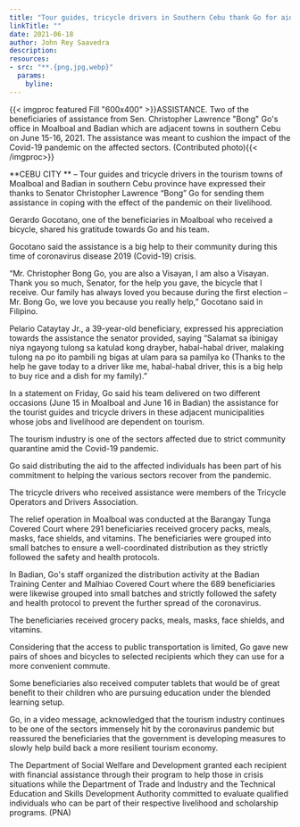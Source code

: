 ```yaml
---
title: "Tour guides, tricycle drivers in Southern Cebu thank Go for aid"
linkTitle: ""
date: 2021-06-18
author: John Rey Saavedra
description:
resources:
- src: "**.{png,jpg,webp}"
  params:
    byline: 
---
```

{{< imgproc featured Fill "600x400" >}}ASSISTANCE. Two of the beneficiaries of assistance from Sen. Christopher Lawrence "Bong" Go's office in Moalboal and Badian which are adjacent towns in southern Cebu on June 15-16, 2021. The assistance was meant to cushion the impact of the Covid-19 pandemic on the affected sectors. (Contributed photo){{< /imgproc>}}

**CEBU CITY ** – Tour guides and tricycle drivers in the tourism towns of Moalboal and Badian in southern Cebu province have expressed their thanks to Senator Christopher Lawrence “Bong” Go for sending them assistance in coping with the effect of the pandemic on their livelihood.

Gerardo Gocotano, one of the beneficiaries in Moalboal who received a bicycle, shared his gratitude towards Go and his team.

Gocotano said the assistance is a big help to their community during this time of coronavirus disease 2019 (Covid-19) crisis.

“Mr. Christopher Bong Go, you are also a Visayan, I am also a Visayan. Thank you so much, Senator, for the help you gave, the bicycle that I receive. Our family has always loved you because during the first election ­­– Mr. Bong Go, we love you because you really help,” Gocotano said in Filipino.

Pelario Cataytay Jr., a 39-year-old beneficiary, expressed his appreciation towards the assistance the senator provided, saying “Salamat sa ibinigay niya ngayong tulong sa katulad kong drayber, habal-habal driver, malaking tulong na po ito pambili ng bigas at ulam para sa pamilya ko (Thanks to the help he gave today to a driver like me, habal-habal driver, this is a big help to buy rice and a dish for my family).”

In a statement on Friday, Go said his team delivered on two different occasions (June 15 in Moalboal and June 16 in Badian) the assistance for the tourist guides and tricycle drivers in these adjacent municipalities whose jobs and livelihood are dependent on tourism.

The tourism industry is one of the sectors affected due to strict community quarantine amid the Covid-19 pandemic.

Go said distributing the aid to the affected individuals has been part of his commitment to helping the various sectors recover from the pandemic.

The tricycle drivers who received assistance were members of the Tricycle Operators and Drivers Association.

The relief operation in Moalboal was conducted at the Barangay Tunga Covered Court where 291 beneficiaries received grocery packs, meals, masks, face shields, and vitamins. The beneficiaries were grouped into small batches to ensure a well-coordinated distribution as they strictly followed the safety and health protocols.

In Badian, Go's staff organized the distribution activity at the Badian Training Center and Malhiao Covered Court where the 689 beneficiaries were likewise grouped into small batches and strictly followed the safety and health protocol to prevent the further spread of the coronavirus.

The beneficiaries received grocery packs, meals, masks, face shields, and vitamins. 

Considering that the access to public transportation is limited, Go gave new pairs of shoes and bicycles to selected recipients which they can use for a more convenient commute.

Some beneficiaries also received computer tablets that would be of great benefit to their children who are pursuing education under the blended learning setup.

Go, in a video message, acknowledged that the tourism industry continues to be one of the sectors immensely hit by the coronavirus pandemic but reassured the beneficiaries that the government is developing measures to slowly help build back a more resilient tourism economy.

The Department of Social Welfare and Development granted each recipient with financial assistance through their program to help those in crisis situations while the Department of Trade and Industry and the Technical Education and Skills Development Authority committed to evaluate qualified individuals who can be part of their respective livelihood and scholarship programs. (PNA)